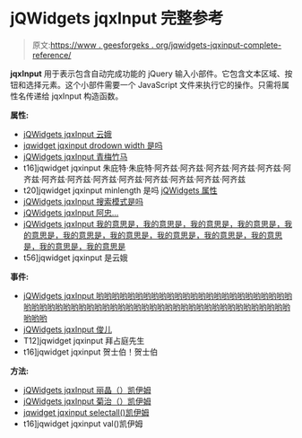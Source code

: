 # jQWidgets jqxInput 完整参考

> 原文:[https://www . geesforgeks . org/jqwidgets-jqxinput-complete-reference/](https://www.geeksforgeeks.org/jqwidgets-jqxinput-complete-reference/)

**jqxInput** 用于表示包含自动完成功能的 jQuery 输入小部件。它包含文本区域、按钮和选择元素。这个小部件需要一个 JavaScript 文件来执行它的操作。只需将属性名传递给 jqxInput 构造函数。

**属性:**

*   [jQWidgets jqxInput 云娥](https://www.geeksforgeeks.org/jqwidgets-jqxinput-disabled-property/)
*   [jqwidget jqxinput drodown width 是吗](https://www.geeksforgeeks.org/jqwidgets-jqxinput-dropdownwidth-property/)
*   [jQWidgets jqxInput 青梅竹马](https://www.geeksforgeeks.org/jqwidgets-jqxinput-height-property/)
*   t16]jqwidget jqxinput 朱庇特·朱庇特·阿齐兹·阿齐兹·阿齐兹·阿齐兹·阿齐兹·阿齐兹·阿齐兹·阿齐兹·阿齐兹·阿齐兹·阿齐兹·阿齐兹·阿齐兹·阿齐兹
*   t20]jqwidget jqxinput minlength 是吗
[jQWidgets 属性](https://www.geeksforgeeks.org/jqwidgets-jqxinput-maxlength-property/)
*   [jQWidgets jqxInput 搜索模式是吗](https://www.geeksforgeeks.org/jqwidgets-jqxinput-searchmode-property/)
*   [jQWidgets jqxInput 阿忠...](https://www.geeksforgeeks.org/jqwidgets-jqxinput-source-property/)
*   [jQWidgets jqxInput 我的意思是，我的意思是，我的意思是，我的意思是，我的意思是，我的意思是，我的意思是，我的意思是，我的意思是，我的意思是，我的意思是，我的意思是](https://www.geeksforgeeks.org/jqwidgets-jqxinput-theme-property/)
*   t56]jqwidget jqxinput 是云娥

**事件:**

*   [jQWidgets jqxInput 哟哟哟哟哟哟哟哟哟哟哟哟哟哟哟哟哟哟哟哟哟哟哟哟哟哟哟哟哟哟哟哟哟哟哟哟哟哟哟哟哟哟哟哟哟哟哟哟哟哟哟哟哟哟哟哟哟哟哟哟哟哟](https://www.geeksforgeeks.org/jqwidgets-jqxinput-change-event/)
*   [jQWidgets jqxInput 俊儿](https://www.geeksforgeeks.org/jqwidgets-jqxinput-close-event/)
*   T12]jqwidget jqxinput 拜占庭先生
*   t16]jqwidget jqxinput 贺士伯！贺士伯

**方法:**

*   [jQWidgets jqxInput 丽晶（）凯伊姆](https://www.geeksforgeeks.org/jqwidgets-jqxinput-destroy-method/)
*   [jQWidgets jqxInput 菊治（）凯伊姆](https://www.geeksforgeeks.org/jqwidgets-jqxinput-focus-method/)
*   [jqwidget jqxinput selectall()凯伊姆](https://www.geeksforgeeks.org/jqwidgets-jqxinput-selectall-method/)
*   t16]jqwidget jqxinput val()凯伊姆